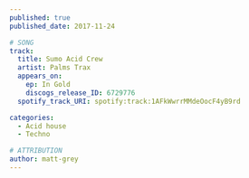 ```yaml
---
published: true
published_date: 2017-11-24

# SONG
track:
  title: Sumo Acid Crew
  artist: Palms Trax
  appears_on:
    ep: In Gold
    discogs_release_ID: 6729776
  spotify_track_URI: spotify:track:1AFkWwrrMMdeOocF4yB9rd

categories:
  - Acid house
  - Techno

# ATTRIBUTION
author: matt-grey
---
```

